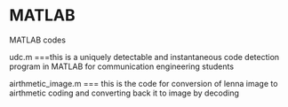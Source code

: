 # MATLAB
MATLAB codes

udc.m ===this is a uniquely detectable and instantaneous code detection program in MATLAB for communication engineering students



airthmetic_image.m === this is the code for conversion of lenna image to airthmetic coding and converting back it to image by decoding
